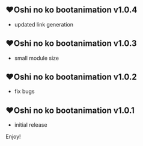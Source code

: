 ## ❤️Oshi no ko bootanimation v1.0.4

- updated link generation
  
## ❤️Oshi no ko bootanimation v1.0.3

- small module size

## ❤️Oshi no ko bootanimation v1.0.2

- fix bugs

## ❤️Oshi no ko bootanimation v1.0.1

- initial release
  
Enjoy!

